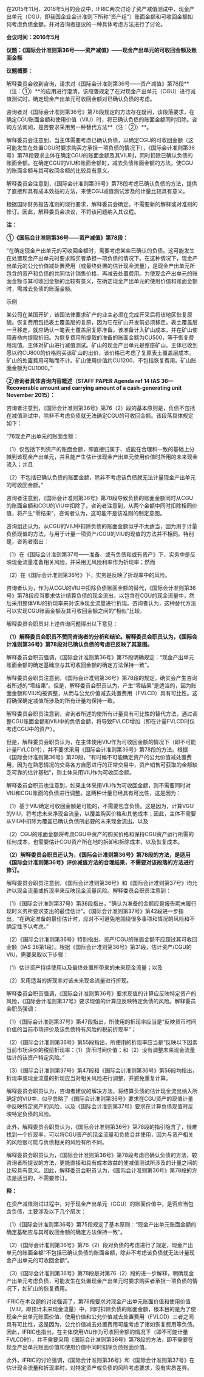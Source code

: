 在2015年11月、2016年5月的会议中，IFRIC两次讨论了资产减值测试中，现金产出单元（CGU，即我国企业会计准则下所称“资产组”）账面金额和可收回金额如何考虑负债金额，并对咨询者提议的一种具体考虑方法进行了讨论。

  **会议时间：2016年5月**

**议题：《国际会计准则第36号——资产减值》——现金产出单元的可收回金额及账面金额**

**议题概要：**

解释委员会收到咨询，请求对《国际会计准则第36号——资产减值》第78段**（注：①）**的应用进行澄清。该段落规定了在对现金产出单元（CGU）进行减值测试时，确定现金产出单元可收回金额对已确认负债的考虑。

  咨询者对《国际会计准则第36号》第78段规定的方法存在疑问，该段落要求，在确定CGU账面金额和使用价值（VIU）时，将已确认负债的账面金额同时扣除。咨询方法询问，是否要求采用另一种替代方法**（注：②）**。

  解释委员会注意到，当主体需要考虑已确认负债，以确定CGU的可收回金额（这可能发生在处置CGU时要求购买方承担一项负债的情况下），《国际会计准则第36号》第78段要求主体在确定CGU的账面金额及其VIU时，同时扣除已确认负债的账面金额。在确定CGU的VIU和账面金额时，减去负债账面金额的方法，使CGU的账面金额与其可收回金额的比较具有意义。

  解释委员会注意到，《国际会计准则第36号》第78段考虑已确认负债的方法，提供了直接和具有成本效益的方法，来使CGU减值测试涉及的计量比较具有意义。

  根据国际财务报告准则的现行要求，解释委员会确定，不需要新的解释或对准则的修订。因此，解释委员会决议，不将该问题纳入其议程。

  **注：**

**①《国际会计准则第36号——资产减值》第78段：**

“在确定现金产出单元的可收回金额时，需要考虑某些已确认的负债。这可能发生在处置现金产出单元时要求购买者承担一项负债的情况下。在这种情况下，现金产出单元的公允价值减处置费用（或最终处置的估计现金流量），是现金产出单元所包含的资产和负债的共同估计销售价格，再减去处置费用。为使现金产出单元的账面金额与其可收回金额的比较有意义，在确定现金产出单元的使用价值和账面金额时，需减去负债的账面金额。

  示例

某公司在某国开矿，该国法律要求矿产的业主必须在完成开采后将该地区恢复原貌。恢复费用包括表土覆盖层的复原，因为它在矿山开发前必须移走。表土覆盖层一旦移走，就应确认一笔表土覆盖层复原准备。该准备计入矿山成本，并在矿山使用寿命内提取折旧。为恢复费用所提取的准备的账面金额为CU500，等于恢复费用现值。主体对矿山进行减值测试。矿山的现金产出单元是整座矿山。主体已收到愿以约CU800的价格购买该矿山的出价，该价格已考虑了复原表土覆盖层成本。矿山的处置费用可略而不计。矿山使用价值约CU1200，不包括恢复费用。矿山账面金额为CU1000。”

  **②咨询者具体咨询内容概述（STAFF PAPER Agenda ref 14 IAS 36—Recoverable amount and carrying amount of a cash-generating unit November 2015）：**

  咨询者注意到，《国际会计准则第36号》第76（2）段的基本原则是，负债不包括在减值测试中，除非不考虑负债就无法确定CGU的可收回金额。该段落具体规定如下：

  “76现金产出单元的账面金额：

（1）仅包括下列资产的账面金额，即直接归属于、或能在合理和一致的基础上分摊到该现金产出单元，并且能产生估计该现金产出单元使用价值时所用的未来现金流入；并且
 
（2）不包括已确认负债的账面金额，除非不考虑该负债就无法计量现金产出单元的可收回金额。”

  咨询者注意到，《国际会计准则第36号》第78段导致负债的账面金额同时从CGU的账面金额和CGU的VIU中扣除了。咨询者注意到，从两个金额中同时扣除相同价值，将产生“零结果”，咨询者认为，这可能不是该准则的制定意图。

  咨询组还认为，从CGU的VIU中扣除负债的账面金额似乎不太适当，因为用于计量负债现值的方法，与用于计量一项资产/CGU的VIU的现值的方法并不相同。特别是，咨询者指出：

  （1）在《国际会计准则第37号——准备、或有负债和或有资产》下，实务中是反映现金流量准备相关风险，并采用无风险利率作为折现率；然而

  （2）在《国际会计准则第36号》下，实务是反映了折现率中的风险。

  咨询者认为，作为从CGU的VIU中扣除负债账面金额的替代，《国际会计准则第36号》第78段应当要求估计结算负债的现金流出，以包含在CGU的现金流量中，然后采用整体VIU的折现率来对该净现金流量进行折现。咨询者认为，这种替代方法可以实现CGU账面金额及其可收回金额之间的“相似”比较。
 
解释委员会职员对上述咨询问题得出以下意见：

**（1）解释委员会职员不赞同咨询者的分析和结论。解释委员会职员认为，《国际会计准则第36号》第78段对已确认负债的考虑已反映了其意图。**

  解释委员会职员强调，《国际会计准则第36号》第75段明确规定：“现金产出单元账面金额的确定基础应与其可收回金额的确定方法保持一致”。

  解释委员会职员注意到，《国际会计准则第36号》第78段的规定，确实会产生咨询者所述的“零结果”。但是，解释委员会职员认为，产生“零结果”是适当的，因为账面金额和VIU均被调整，从而与公允价值减去处置费用（FVLCD）具有可比性。这将确保确定减值所涉及的所有计量均保持一致。

  解释委员会职员注意到，咨询者所述的使所有计量具有可比性的替代方法，通过调整CGU账面金额和VIU中的负债金额，将导致FVLCD增加（即在计量FVLCD时仅考虑CGU中的资产）。

  但是，解释委员会职员认为，在主体使用VIU作为可收回金额的情况下（即不可能计量FVLCD时），并不要求采用《国际会计准则第36号》第78段的方法。根据《国际会计准则第36号》第20段，“有时候不可能确定资产的公允价值减处置费用，因为在熟悉情况的交易各方自愿进行的正常交易中，资产销售可获取的金额缺乏可靠的估计基础”，则主体采用VIU作为可收回金额。

  解释委员会职员也注意到，如果主体采用VIU作为可收回金额，则不需要同时对VIU和CGU账面的负债进行调整。这两种计量已经具有可比性，这是因为：

（1）基于VIU确定可收回金额是可能的，不需要包含负债。这是因为，计算VGU的VIU，将考虑未来净现金流量，以覆盖购买价格和其他成本；因此，主体不需要从VIU中扣除为覆盖已确认负债所必要的未来现金流出。以及

  （2）CGU的账面金额将考虑CGU中资产的购买价格和保持CGU资产运行所需的任何成本，也需要估计CGU资产所在地的拆卸和拆除成本，以及恢复成本。
 
**（2）解释委员会职员还认为，《国际会计准则第36号》第78段的方法，是适用《国际会计准则第36号》评价减值方法的合理结果，不需要对该段落的方法进行修订。**

  解释委员会职员注意到，《国际会计准则第36号》和《国际会计准则第37号》均允许以现金流量或折现率来反映现金流量风险。解释委员会职员注意到：

  （1）《国际会计准则第37号》第36段指出，“确认为准备的金额应是报告期末履行现时义务所要求支出的最佳估计”。《国际会计准则第37号》第42段进一步指出，“在确定准备的最佳估计时，应对不可避免地围绕很多事项和情况的风险和不确定性予以考虑。”

  （2）《国际会计准则第36号》特别指出，资产/CGU的账面金额不应超过其可收回金额（IAS 36第1段）。根据《国际会计准则第36号》第31段，估计资产/CGU的VIU，需要采取以下步骤：

  （1）估计资产持续使用以及最终处置所带来的未来现金流量；以及

（2）采用适当的折现率对该未来现金流量进行折现。

  解释委员会职员强调，《国际会计准则第36号》要求现值的计算应反映特定资产的风险，《国际会计准则第37号》要求现值的计算应反映特定负债的风险。解释委员会职员强调：

  （1）《国际会计准则第37号》第47段指出，所使用的折现率应当是“反映货币时间价值的当前市场评价及该负债特有风险的税前折现率”；

  （2）《国际会计准则第36号》第55段指出，所使用的折现率应当是“反映以下因素当前市场评价的税前折现率：（1）货币时间价值；和（2）没有调整未来现金流量估计的该资产特定风险。”

  （3）《国际会计准则第37号》第47段和《国际会计准则第36号》第56段均指出，折现率或现金流量的折现应当对相关风险进行调整，并避免重复计算。

  解释委员会职员认为，咨询者建议的解决方法，将结算负债的估计现金流出纳入所确定的VIU中，似乎忽略了《国际会计准则第36号》要求在CGU资产的现值计量中反映特定资产的风险，以及《国际会计准则第37号》要求在计算负债现值时反映特定负债的风险。
  
此外，解释委员会职员认为，《国际会计准则第36号》第78段的指引隐含了，很难找到一个折现率，可以将CGU资产的现金流量和负债合并使用，因为与资产相关的风险很可能与负债相关的风险有所不同。

  解释委员会职员认为，《国际会计准则第36号》第78段考虑已确认负债的方法，较咨询者所提议的方法，更能直接和具有成本效益的使减值测试所涉及的计量之间的比较具有意义。因此，解释委员会职员认为，《国际会计准则第36号》第78段的方法是适当的，不需要修订。

**释：**

在资产减值测试过程中，对于现金产出单元（CGU）的账面价值中，是否应当包含负债，主要涉及以下几个层次：
 
（1）《国际会计准则第36号》第75段规定了基本原则：“现金产出单元账面金额的确定基础应与其可收回金额的确定方法保持一致”。

  （2）《国际会计准则第36号》第76（2）段对负债的考虑进行了规定，现金产出单元的账面金额“不包括已确认负债的账面金额，除非不考虑该负债就无法计量现金产出单元的可收回金额”。

  （3）《国际会计准则第36号》第78段是对第76（2）段的进一步解释，明确现金产出单元考虑负债，可能发生在处置现金产出单元时要求购买者承担一项负债的情况下，如矿山的恢复费用。

  IFRIC在本议题的讨论强调了，第78段要求对现金产出单元账面价值和使用价值（VIU，即预计未来现金流量）中，同时扣除负债的账面金额，根本目的是为了使现金产出单元账面价值、使用价值和公允价值减去处置费用（FVLCD）三者之间具有可比性，这是因为，公允价值减去处置费用可能考虑了诸如恢复费用等负债。因此，IFRIC也指出，在主体使用VIU作为可收回金额的情况下（即不可能计量FVLCD时），并不需要采用《国际会计准则第36号》第78段的方法，即不需要在现金产出单元账面价值和使用价值中同时扣除负债账面价值。

  此外，IFRIC的讨论强调，《国际会计准则第36号》和《国际会计准则第37号》在估计现金流量和折现率时，对特定资产或负债的风险考虑要求，没有实质差异。
